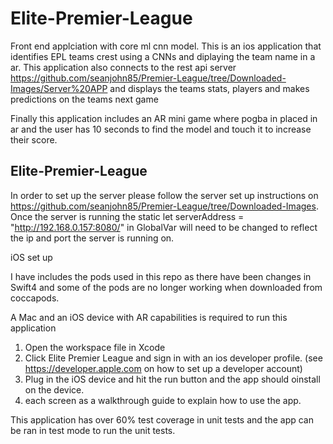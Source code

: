 # Elite-Premier-League
Front end applciation with core ml cnn model. This is an ios application that identifies EPL teams crest using a CNNs and diplaying the team name in a ar.
This application also connects to the rest api server https://github.com/seanjohn85/Premier-League/tree/Downloaded-Images/Server%20APP and displays the teams stats, players and makes predictions on the teams next game

Finally this application includes an AR mini game where pogba in placed in ar and the user has 10 seconds to find the model and touch it to increase their score.

## Elite-Premier-League

In order to set up the server please follow the server set up instructions on https://github.com/seanjohn85/Premier-League/tree/Downloaded-Images.
Once the server is running the static let serverAddress = "http://192.168.0.157:8080/" in GlobalVar will need to be changed to reflect the ip and port the server is running on.

iOS set up 

I have includes the pods used in this repo as there have been changes in Swift4 and some of the pods are no longer working when downloaded from coccapods.

A Mac and an iOS device with AR capabilities is required to run this application

1. Open the workspace file in Xcode 
2. Click Elite Premier League and sign in with an ios developer profile. (see https://developer.apple.com on how to set up a developer account)
3. Plug in the iOS device and hit the run button and the app should oinstall on the device. 
4. each screen as a walkthrough guide to explain how to use the app.


This application has over 60% test coverage in unit tests and the app can be ran in test mode to run the unit tests.

